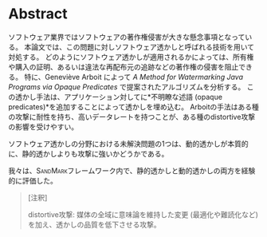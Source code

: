 # Abstract

ソフトウェア業界ではソフトウェアの著作権侵害が大きな懸念事項となっている。
本論文では、この問題に対しソフトウェア透かしと呼ばれる技術を用いて対処する。
どのようにソフトウェア透かしが適用されるかによっては、所有権や購入の証明、あるいは違法な再配布元の追跡などの著作権の侵害を阻止できる。
特に、Geneviève Arboit によって *A Method for Watermarking Java Programs via Opaque Predicates* で提案されたアルゴリズムを分析する。
この透かし手法は、アプリケーション対してに*不明瞭な述語 (opaque predicates)*を追加することによって透かしを埋め込む。
Arboitの手法はある種の攻撃に耐性を持ち、高いデータレートを持つことが、ある種のdistortive攻撃の影響を受けやすい。
<!-- textlint-disable japanese/no-doubled-joshi -->
ソフトウェア透かしの分野における未解決問題の1つは、動的透かしが本質的に、静的透かしよりも攻撃に強いかどうかである。
<!-- textlint-enable -->
我々は、S<span style="font-size: .7em">AND</span>M<span style="font-size: .7em">ARK</span>フレームワーク内で、静的透かしと動的透かしの両方を経験的に評価した。

> [注釈]
>
> distortive攻撃: 媒体の全域に意味論を維持した変更 (最適化や難読化など) を加え、透かしの品質を低下させる攻撃。
